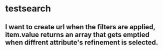 # testsearch
## I want to create url when the filters are applied, item.value returns an array that gets emptied when diffrent attribute's refinement is selected.
